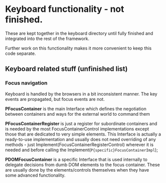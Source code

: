 # Keyboard functionality - not finished.

These are kept together in the keyboard directory until fully finished and integrated into the rest of the framework.

Further work on this functionality makes it more convenient to keep this code separate.


## Keyboard related stuff (unfinished list)


### Focus navigation

Keyboard is handled by the browsers in a bit inconsistent manner. The key events 
are propagated, but focus events are not.
	
__PFocusContainer__ is the main Interface which defines the negotiation between containers
 and ways for the external world to command them

__PFocusContainerRegister__ is just a register for subordinate containers and is needed 
by the most FocusContainerControl	implementations except those that are dedicated to very simple elements.
This Interface is actually a ready-to-use implementation and usually does not need overriding of any methods - just Implement(FocusContainerRegisterControl)
wherever it is needed and before calling the Implement(`P{specific}FocusContainerImpl`);

__PDOMFocusContainer__ is a specific Interface that is used internally to delegate decisions from dumb DOM elements to the focus container. These are usually done by
the elements/controls themselves when they have some advanced functionality.